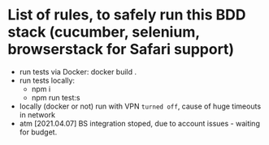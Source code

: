 # List of rules, to safely run this BDD stack (cucumber, selenium, browserstack for Safari support)
- run tests via Docker: docker build .
- run tests locally:
  - npm i
  - npm run test:s
- locally (docker or not) run with VPN `turned off`, cause of huge timeouts in network
- atm [2021.04.07] BS integration stoped, due to account issues - waiting for budget.